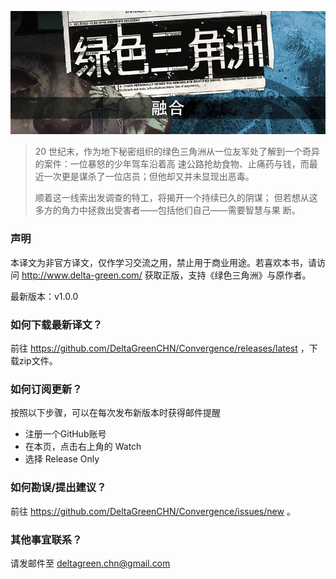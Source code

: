 ![Banner](/banner.jpg)

> 20 世纪末，作为地下秘密组织的绿色三角洲从一位友军处了解到一个奇异的案件：一位暴怒的少年驾车沿着高
速公路抢劫食物、止痛药与钱，而最近一次更是谋杀了一位店员；但他却又并未显现出恶毒。
> 
> 顺着这一线索出发调查的特工，将揭开一个持续已久的阴谋；
> 但若想从这多方的角力中拯救出受害者——包括他们自己——需要智慧与果
断。

### 声明

本译文为非官方译文，仅作学习交流之用，禁止用于商业用途。若喜欢本书，请访问 http://www.delta-green.com/ 获取正版，支持《绿色三角洲》与原作者。

最新版本：v1.0.0

### 如何下载最新译文？

前往 https://github.com/DeltaGreenCHN/Convergence/releases/latest ，下载zip文件。

### 如何订阅更新？

按照以下步骤，可以在每次发布新版本时获得邮件提醒

* 注册一个GitHub账号
* 在本页，点击右上角的 Watch
* 选择 Release Only

### 如何勘误/提出建议？

前往 https://github.com/DeltaGreenCHN/Convergence/issues/new 。

### 其他事宜联系？

请发邮件至 deltagreen.chn@gmail.com
